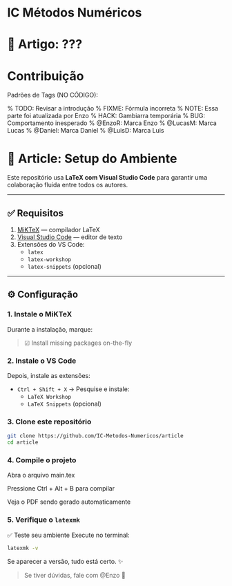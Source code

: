 # IC Métodos Numéricos
# 📝 Artigo: ???


# Contribuição

Padrões de Tags (NO CÓDIGO):

% TODO: Revisar a introdução
% FIXME: Fórmula incorreta
% NOTE: Essa parte foi atualizada por Enzo
% HACK: Gambiarra temporária
% BUG: Comportamento inesperado
% @EnzoR: Marca Enzo
% @LucasM: Marca Lucas
% @Daniel: Marca Daniel
% @LuisD: Marca Luis

# 🧪 Article: Setup do Ambiente

Este repositório usa **LaTeX com Visual Studio Code** para garantir uma colaboração fluida entre todos os autores.

---

## ✅ Requisitos

1. [MiKTeX](https://miktex.org/download) — compilador LaTeX
2. [Visual Studio Code](https://code.visualstudio.com/) — editor de texto
3. Extensões do VS Code:
   - `latex`
   - `latex-workshop`
   - `latex-snippets` (opcional)

---

## ⚙️ Configuração

### 1. Instale o MiKTeX

Durante a instalação, marque:

> ☑ Install missing packages on-the-fly

### 2. Instale o VS Code

Depois, instale as extensões:

- `Ctrl + Shift + X` → Pesquise e instale:
  - `LaTeX Workshop`
  - `LaTeX Snippets` (opcional)

### 3. Clone este repositório

```bash
git clone https://github.com/IC-Metodos-Numericos/article
cd article
```

### 4. Compile o projeto

Abra o arquivo main.tex

Pressione Ctrl + Alt + B para compilar

Veja o PDF sendo gerado automaticamente

### 5. Verifique o `latexmk`

✅ Teste seu ambiente
Execute no terminal:

```bash
latexmk -v
```

Se aparecer a versão, tudo está certo. ✨


>Se tiver dúvidas, fale com @Enzo 🧠